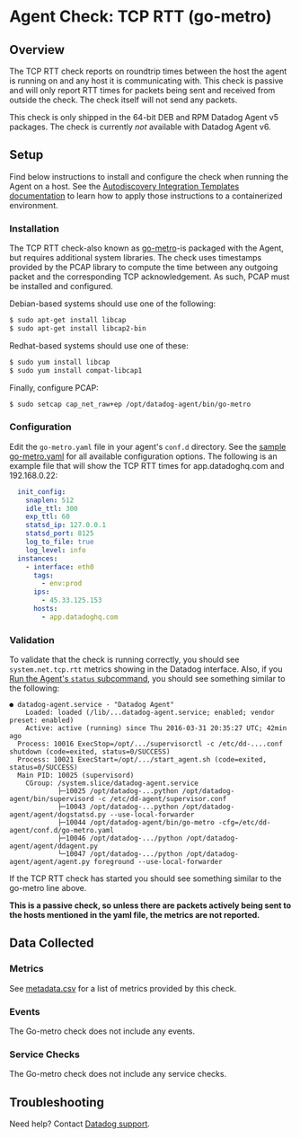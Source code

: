 # Agent Check: TCP RTT (go-metro)

## Overview

The TCP RTT check reports on roundtrip times between the host the agent is running on and any host it is communicating with. This check is passive and will only report RTT times for packets being sent and received from outside the check. The check itself will not send any packets.

This check is only shipped in the 64-bit DEB and RPM Datadog Agent v5 packages. The check is currently _not_ available with Datadog Agent v6.

## Setup

Find below instructions to install and configure the check when running the Agent on a host. See the [Autodiscovery Integration Templates documentation][1] to learn how to apply those instructions to a containerized environment.

### Installation

The TCP RTT check-also known as [go-metro][2]-is packaged with the Agent, but requires additional system libraries. The check uses timestamps provided by the PCAP library to compute the time between any outgoing packet and the corresponding TCP acknowledgement. As such, PCAP must be installed and configured.

Debian-based systems should use one of the following:

```bash
$ sudo apt-get install libcap
$ sudo apt-get install libcap2-bin
```

Redhat-based systems should use one of these:

```bash
$ sudo yum install libcap
$ sudo yum install compat-libcap1
```

Finally, configure PCAP:

```bash
$ sudo setcap cap_net_raw+ep /opt/datadog-agent/bin/go-metro
```

### Configuration

Edit the ```go-metro.yaml``` file in your agent's ```conf.d``` directory. See the [sample go-metro.yaml][3] for all available configuration options. The following is an example file that will show the TCP RTT times for app.datadoghq.com and 192.168.0.22:

  ```yaml
    init_config:
      snaplen: 512
      idle_ttl: 300
      exp_ttl: 60
      statsd_ip: 127.0.0.1
      statsd_port: 8125
      log_to_file: true
      log_level: info
    instances:
      - interface: eth0
        tags:
          - env:prod
        ips:
          - 45.33.125.153
        hosts:
          - app.datadoghq.com
  ```

### Validation

To validate that the check is running correctly, you should see `system.net.tcp.rtt` metrics showing in the Datadog interface. Also, if you [Run the Agent's `status` subcommand][4], you should see something similar to the following:

```
● datadog-agent.service - "Datadog Agent"
    Loaded: loaded (/lib/...datadog-agent.service; enabled; vendor preset: enabled)
    Active: active (running) since Thu 2016-03-31 20:35:27 UTC; 42min ago
  Process: 10016 ExecStop=/opt/.../supervisorctl -c /etc/dd-....conf shutdown (code=exited, status=0/SUCCESS)
  Process: 10021 ExecStart=/opt/.../start_agent.sh (code=exited, status=0/SUCCESS)
  Main PID: 10025 (supervisord)
    CGroup: /system.slice/datadog-agent.service
            ├─10025 /opt/datadog-...python /opt/datadog-agent/bin/supervisord -c /etc/dd-agent/supervisor.conf
            ├─10043 /opt/datadog-...python /opt/datadog-agent/agent/dogstatsd.py --use-local-forwarder
            ├─10044 /opt/datadog-agent/bin/go-metro -cfg=/etc/dd-agent/conf.d/go-metro.yaml
            ├─10046 /opt/datadog-.../python /opt/datadog-agent/agent/ddagent.py
            └─10047 /opt/datadog-.../python /opt/datadog-agent/agent/agent.py foreground --use-local-forwarder
```

If the TCP RTT check has started you should see something similar to the go-metro line above.

**This is a passive check, so unless there are packets actively being sent to the hosts mentioned in the yaml file, the metrics are not reported.**

## Data Collected
### Metrics

See [metadata.csv][5] for a list of metrics provided by this check.

### Events
The Go-metro check does not include any events.

### Service Checks
The Go-metro check does not include any service checks.

## Troubleshooting
Need help? Contact [Datadog support][6].

[1]: https://docs.datadoghq.com/agent/autodiscovery/integrations
[2]: https://github.com/DataDog/go-metro
[3]: https://github.com/DataDog/integrations-core/blob/master/go-metro/conf.yaml.example
[4]: https://docs.datadoghq.com/agent/guide/agent-commands/?tab=agentv6#agent-status-and-information
[5]: https://github.com/DataDog/integrations-core/blob/master/go-metro/metadata.csv
[6]: https://docs.datadoghq.com/help
